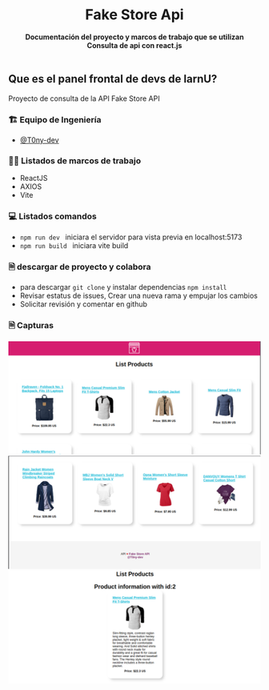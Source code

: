 
<div align="center">
  <h1>Fake Store Api</h1>
  <strong>Documentación del proyecto y marcos de trabajo que se utilizan</strong><br>
  <strong>Consulta de api con react.js</strong>
</div>
<br>

## Que es el panel frontal de devs de larnU?

Proyecto de consulta de la API Fake Store API
<br>


### 🏗 Equipo de Ingeniería  


- [@T0ny-dev](https://github.com/T0ny-dev)


### 👨‍💻 Listados de marcos de trabajo

* ReactJS
* AXIOS
* Vite



### 💻 Listados comandos 

* `npm run dev `  iniciara el servidor para vista previa en localhost:5173
* `npm run build `  iniciara vite build


### 🗎 descargar de proyecto y colabora

* para descargar `git clone` y instalar dependencias `npm install`
* Revisar estatus de issues, Crear una nueva rama y empujar los cambios
* Solicitar revisión y comentar en github

### 🗎 Capturas

![API](./src/assets/api.png)
![Footer](./src/assets/footer.png)
![consulta](./src/assets/consult.png)